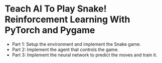 # Teach AI To Play Snake! Reinforcement Learning With PyTorch and Pygame


- Part 1: Setup the environment and implement the Snake game.
- Part 2: Implement the agent that controls the game.
- Part 3: Implement the neural network to predict the moves and train it.
